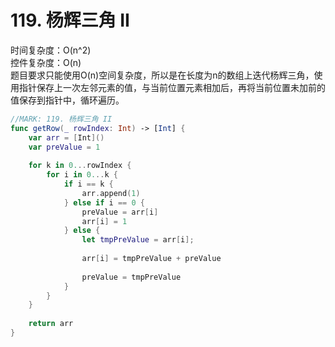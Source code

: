 # 119. 杨辉三角 II
时间复杂度：O(n^2)  
控件复杂度：O(n)  
题目要求只能使用O(n)空间复杂度，所以是在长度为n的数组上迭代杨辉三角，使用指针保存上一次左邻元素的值，与当前位置元素相加后，再将当前位置未加前的值保存到指针中，循环遍历。

```swift
//MARK: 119. 杨辉三角 II
func getRow(_ rowIndex: Int) -> [Int] {
    var arr = [Int]()
    var preValue = 1
    
    for k in 0...rowIndex {
        for i in 0...k {
            if i == k {
                arr.append(1)
            } else if i == 0 {
                preValue = arr[i]
                arr[i] = 1
            } else {
                let tmpPreValue = arr[i];
                
                arr[i] = tmpPreValue + preValue
                
                preValue = tmpPreValue
            }
        }
    }
    
    return arr
}
```